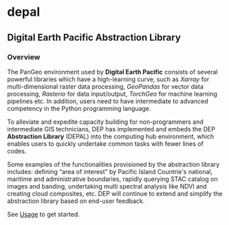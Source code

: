 # depal

## Digital Earth Pacific Abstraction Library

### Overview
The PanGeo environment used by **Digital Earth Pacific** consists of several powerful libraries which have a high-learning curve,
such as *Xarray* for multi-dimensional raster data processing, *GeoPandas* for vector data processing, *Rasterio* for
data input/output, *TorchGeo* for machine learning pipelines etc. In addition, users need to have intermediate to
advanced competency in the Python programming language.

To alleviate and expedite capacity building for non-programmers and intermediate GIS technicians, DEP has implemented and
embeds the DEP **Abstraction Library** (DEPAL) into the computing hub environment, which enables users to
quickly undertake common tasks with fewer lines of codes.

Some examples of the functionalities provisioned by the abstraction library includes: defining “area of interest”
by Pacific Island Countrie's national, maritime and administrative boundaries, rapidly querying STAC catalog on images and banding,
undertaking multi spectral analysis like NDVI and creating cloud composites, etc. DEP will continue to extend
and simplify the abstraction library based on end-user feedback.

See [Usage](https://github.com/digitalearthpacific/depal/blob/main/doc/usage.md) to get started.




